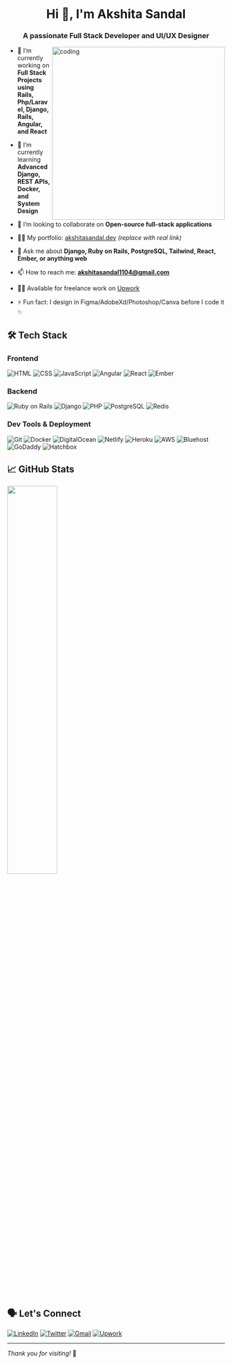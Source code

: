 <h1 align="center">Hi 👋, I'm Akshita Sandal</h1>
<h3 align="center">A passionate Full Stack Developer and UI/UX Designer</h3>

<img align="right" alt="coding" width="400" src="https://cdn.dribbble.com/users/1162077/screenshots/3848914/programmer.gif">

- 🔭 I’m currently working on **Full Stack Projects using Rails, Php/Laravel, Django, Rails, Angular, and React**
  
- 🌱 I’m currently learning **Advanced Django, REST APIs, Docker, and System Design**
  
- 👯 I’m looking to collaborate on **Open-source full-stack applications**
  
- 👨‍💻 My portfolio: [akshitasandal.dev](https://your-portfolio-link.com) *(replace with real link)*
  
- 💬 Ask me about **Django, Ruby on Rails, PostgreSQL, Tailwind, React, Ember, or anything web**
  
- 📫 How to reach me: **akshitasandal1104@gmail.com**
  
- 🧑‍💼 Available for freelance work on [Upwork](https://www.upwork.com/freelancers/~019335d04c1b303788)
  
- ⚡ Fun fact: I design in Figma/AdobeXd/Photoshop/Canva before I code it ✨

## 🛠️ Tech Stack

### Frontend
![HTML](https://img.shields.io/badge/-HTML5-E34F26?style=flat-square&logo=html5&logoColor=white)
![CSS](https://img.shields.io/badge/-CSS3-1572B6?style=flat-square&logo=css3)
![JavaScript](https://img.shields.io/badge/-JavaScript-F7DF1E?style=flat-square&logo=javascript&logoColor=black)
![Angular](https://img.shields.io/badge/-Angular-DD0031?style=flat-square&logo=angular&logoColor=white)
![React](https://img.shields.io/badge/-React-61DAFB?style=flat-square&logo=react)
![Ember](https://img.shields.io/badge/-Ember.js-E04E39?style=flat-square&logo=ember.js)

### Backend
![Ruby on Rails](https://img.shields.io/badge/-Rails-CC0000?style=flat-square&logo=ruby-on-rails)
![Django](https://img.shields.io/badge/-Django-092E20?style=flat-square&logo=django)
![PHP](https://img.shields.io/badge/-PHP-777BB4?style=flat-square&logo=php&logoColor=white)
![PostgreSQL](https://img.shields.io/badge/-PostgreSQL-336791?style=flat-square&logo=postgresql)
![Redis](https://img.shields.io/badge/-Redis-DC382D?style=flat-square&logo=redis)

### Dev Tools & Deployment
![Git](https://img.shields.io/badge/-Git-F05032?style=flat-square&logo=git)
![Docker](https://img.shields.io/badge/-Docker-2496ED?style=flat-square&logo=docker)
![DigitalOcean](https://img.shields.io/badge/-DigitalOcean-0080FF?style=flat-square&logo=digitalocean)
![Netlify](https://img.shields.io/badge/-Netlify-00C7B7?style=flat-square&logo=netlify)
![Heroku](https://img.shields.io/badge/-Heroku-430098?style=flat-square&logo=heroku&logoColor=white)
![AWS](https://img.shields.io/badge/-AWS-232F3E?style=flat-square&logo=amazon-aws&logoColor=white)
![Bluehost](https://img.shields.io/badge/-Bluehost-0082C9?style=flat-square&logo=bluehost&logoColor=white)
![GoDaddy](https://img.shields.io/badge/-GoDaddy-1BDB81?style=flat-square&logo=godaddy&logoColor=white)
![Hatchbox](https://img.shields.io/badge/-Hatchbox.io-E74C3C?style=flat-square&logo=rubyonrails&logoColor=white)

## 📈 GitHub Stats

<p align="left">
  <!-- <img src="https://github-readme-stats.vercel.app/api?username=akshitasandal1104&show_icons=true&theme=radical" width="48%" /> -->
  <img src="https://github-readme-streak-stats.herokuapp.com/?user=akshitasandal1104&theme=radical" width="48%" />
</p>


## 🗣 Let's Connect

[![LinkedIn](https://img.shields.io/badge/-LinkedIn-blue?style=flat-square&logo=linkedin&logoColor=white)](https://www.linkedin.com/in/akshita-s-3b7562117/)
[![Twitter](https://img.shields.io/badge/-Twitter-1DA1F2?style=flat-square&logo=twitter&logoColor=white)](https://x.com/akshita_sandhal)
[![Gmail](https://img.shields.io/badge/-Gmail-D14836?style=flat-square&logo=gmail&logoColor=white)](mailto:akshitasandal1104@gmail.com)
[![Upwork](https://img.shields.io/badge/-Upwork-6fda44?style=flat-square&logo=upwork&logoColor=white)](https://www.upwork.com/freelancers/~019335d04c1b303788)

---

_Thank you for visiting!_ 🙏


